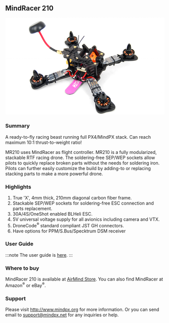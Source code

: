 ## MindRacer 210

![MindRacer 210](../../assets/hardware/hardware-mindracer210.png)

### Summary

A ready-to-fly racing beast running full PX4/MindPX stack. Can reach maximum 10:1 thrust-to-weight ratio!

MR210 uses MindRacer as flight controller.  MR210 is a fully modularized, stackable RTF racing drone. The soldering-free SEP/WEP sockets allow pilots to quickly replace broken parts without the needs for soldering iron. Pilots can further easily customize the build by adding-to or replacing stacking parts to make a more powerful drone.

### Highlights

1. True 'X', 4mm thick, 210mm diagonal carbon fiber frame.
2. Stackable SEP/WEP sockets for soldering-free ESC connection and parts replacement.
3. 30A/4S/OneShot enabled BLHeli ESC.
4. 5V universal voltage supply for all avionics including camera and VTX.
5. DroneCode<sup>&reg;</sup> standard compliant JST GH connectors.
6. Have options for PPM/S.Bus/Specktrum DSM receiver

### User Guide

:::note
The user guide is [here](http://mindpx.net/assets/accessories/MR210usermanual_pdf.pdf).
:::

### Where to buy

MindRacer 210 is available at [AirMind Store](https://airmind.mindpx.net/node/78). You can also find MindRacer at Amazon<sup>&reg;</sup> or eBay<sup>&reg;</sup>.

### Support

Please visit http://www.mindpx.org for more information. Or you can send email to [support@mindpx.net](mailto:support@mindpx.net) for any inquiries or help.
